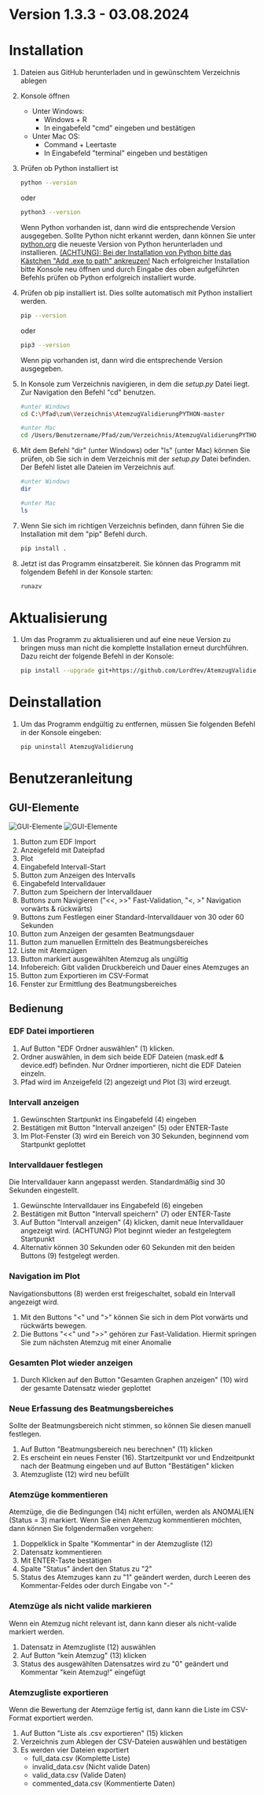 # Version 1.3.3 - 03.08.2024

# Installation
1. Dateien aus GitHub herunterladen und in gewünschtem Verzeichnis ablegen

2. Konsole öffnen
   - Unter Windows: 
     - Windows + R
     - In eingabefeld "cmd" eingeben und bestätigen
   - Unter Mac OS:
     - Command + Leertaste
     - In Eingabefeld "terminal" eingeben und bestätigen

3. Prüfen ob Python installiert ist
    ```bash
    python --version
    ```
    oder 
    ```bash
    python3 --version
    ```
    Wenn Python vorhanden ist, dann wird die entsprechende Version ausgegeben. 
    Sollte Python nicht erkannt werden, dann können Sie unter [python.org](https://www.python.org)
    die neueste Version von Python herunterladen und installieren.
    <u>(ACHTUNG): Bei der Installation von Python bitte das Kästchen "Add .exe to path" ankreuzen!</u>
    Nach erfolgreicher Installation bitte Konsole neu öffnen und durch Eingabe des oben aufgeführten
    Befehls prüfen ob Python erfolgreich installiert wurde.

4. Prüfen ob pip installiert ist. Dies sollte automatisch mit Python installiert werden.
    ```bash
    pip --version
    ```
    oder
    ```bash
    pip3 --version
    ```
    Wenn pip vorhanden ist, dann wird die entsprechende Version ausgegeben.

5. In Konsole zum Verzeichnis navigieren, in dem die *setup.py* Datei liegt.
Zur Navigation den Befehl "cd" benutzen.
    ```bash
    #unter Windows
    cd C:\Pfad\zum\Verzeichnis\AtemzugValidierungPYTHON-master
    
    #unter Mac
    cd /Users/Benutzername/Pfad/zum/Verzeichnis/AtemzugValidierungPYTHON-master
    ```

6. Mit dem Befehl "dir" (unter Windows) oder "ls" (unter Mac) können Sie prüfen, ob Sie sich in dem Verzeichnis mit der
*setup.py* Datei befinden. Der Befehl listet alle Dateien im Verzeichnis auf.
    ```bash
    #unter Windows
    dir
    
    #unter Mac
    ls
    ```

7. Wenn Sie sich im richtigen Verzeichnis befinden,
dann führen Sie die Installation mit dem "pip" Befehl durch. 
    ```bash
    pip install .
    ```

8. Jetzt ist das Programm einsatzbereit. 
Sie können das Programm mit folgendem Befehl in der Konsole starten:
    ```bash
    runazv
    ```

# Aktualisierung
1. Um das Programm zu aktualisieren und auf eine neue Version zu bringen
muss man nicht die komplette Installation erneut durchführen.
Dazu reicht der folgende Befehl in der Konsole:
    ```bash
    pip install --upgrade git+https://github.com/LordYev/AtemzugValidierungPYTHON
    ```

# Deinstallation
1. Um das Programm endgültig zu entfernen, müssen Sie folgenden Befehl in der
Konsole eingeben:
    ```bash
    pip uninstall AtemzugValidierung
    ```

# Benutzeranleitung
## GUI-Elemente 
![GUI-Elemente](images/gui_elements.png)
![GUI-Elemente](images/extern_window.png)
1. Button zum EDF Import
2. Anzeigefeld mit Dateipfad
3. Plot
4. Eingabefeld Intervall-Start
5. Button zum Anzeigen des Intervalls
6. Eingabefeld Intervalldauer
7. Button zum Speichern der Intervalldauer
8. Buttons zum Navigieren ("<<, >>" Fast-Validation, "<, >" Navigation vorwärts & rückwärts)
9. Buttons zum Festlegen einer Standard-Intervalldauer von 30 oder 60 Sekunden
10. Button zum Anzeigen der gesamten Beatmungsdauer
11. Button zum manuellen Ermitteln des Beatmungsbereiches
12. Liste mit Atemzügen
13. Button markiert ausgewählten Atemzug als ungültig
14. Infobereich: Gibt validen Druckbereich und Dauer eines Atemzuges an
15. Button zum Exportieren im CSV-Format
16. Fenster zur Ermittlung des Beatmungsbereiches

## Bedienung
### EDF Datei importieren
1. Auf Button "EDF Ordner auswählen" (1) klicken.
2. Ordner auswählen, in dem sich beide EDF Dateien (mask.edf & device.edf) befinden.
Nur Ordner importieren, nicht die EDF Dateien einzeln.
3. Pfad wird im Anzeigefeld (2) angezeigt und Plot (3) wird erzeugt.

### Intervall anzeigen
1. Gewünschten Startpunkt ins Eingabefeld (4) eingeben
2. Bestätigen mit Button "Intervall anzeigen" (5) oder ENTER-Taste
3. Im Plot-Fenster (3) wird ein Bereich von 30 Sekunden, beginnend vom Startpunkt geplottet

### Intervalldauer festlegen 
Die Intervalldauer kann angepasst werden. Standardmäßig sind 30 Sekunden eingestellt.
1. Gewünschte Intervalldauer ins Eingabefeld (6) eingeben
2. Bestätigen mit Button "Intervall speichern" (7) oder ENTER-Taste
3. Auf Button "Intervall anzeigen" (4) klicken, damit neue Intervalldauer angezeigt wird. 
(ACHTUNG) Plot beginnt wieder an festgelegtem Startpunkt
4. Alternativ können 30 Sekunden oder 60 Sekunden mit den beiden Buttons (9) festgelegt werden.

### Navigation im Plot
Navigationsbuttons (8) werden erst freigeschaltet, sobald ein Intervall angezeigt wird.
1. Mit den Buttons "<" und ">" können Sie sich in dem Plot vorwärts und rückwärts bewegen.
2. Die Buttons "<<" und ">>" gehören zur Fast-Validation.
Hiermit springen Sie zum nächsten Atemzug mit einer Anomalie

### Gesamten Plot wieder anzeigen
1. Durch Klicken auf den Button "Gesamten Graphen anzeigen" (10) 
wird der gesamte Datensatz wieder geplottet

### Neue Erfassung des Beatmungsbereiches
Sollte der Beatmungsbereich nicht stimmen, so können Sie diesen manuell festlegen.
1. Auf Button "Beatmungsbereich neu berechnen" (11) klicken
2. Es erscheint ein neues Fenster (16). Startzeitpunkt vor und Endzeitpunkt nach
der Beatmung eingeben und auf Button "Bestätigen" klicken
3. Atemzugliste (12) wird neu befüllt

### Atemzüge kommentieren
Atemzüge, die die Bedingungen (14) nicht erfüllen, werden als ANOMALIEN (Status = 3) markiert. 
Wenn Sie einen Atemzug kommentieren möchten, dann können Sie folgendermaßen vorgehen:
1. Doppelklick in Spalte "Kommentar" in der Atemzugliste (12) 
2. Datensatz kommentieren
3. Mit ENTER-Taste bestätigen
4. Spalte "Status" ändert den Status zu "2"
5. Status des Atemzuges kann zu "1" geändert werden, 
durch Leeren des Kommentar-Feldes oder durch Eingabe von "-"

### Atemzüge als nicht valide markieren
Wenn ein Atemzug nicht relevant ist, dann kann dieser als nicht-valide markiert werden.
1. Datensatz in Atemzugliste (12) auswählen
2. Auf Button "kein Atemzug" (13) klicken
3. Status des ausgewählten Datensatzes wird zu "0" geändert
und Kommentar "kein Atemzug!" eingefügt

### Atemzugliste exportieren
Wenn die Bewertung der Atemzüge fertig ist, 
dann kann die Liste im CSV-Format exportiert werden.
1. Auf Button "Liste als .csv exportieren" (15) klicken
2. Verzeichnis zum Ablegen der CSV-Dateien auswählen und bestätigen
3. Es werden vier Dateien exportiert
   - full_data.csv (Komplette Liste)
   - invalid_data.csv (Nicht valide Daten)
   - valid_data.csv (Valide Daten)
   - commented_data.csv (Kommentierte Daten)